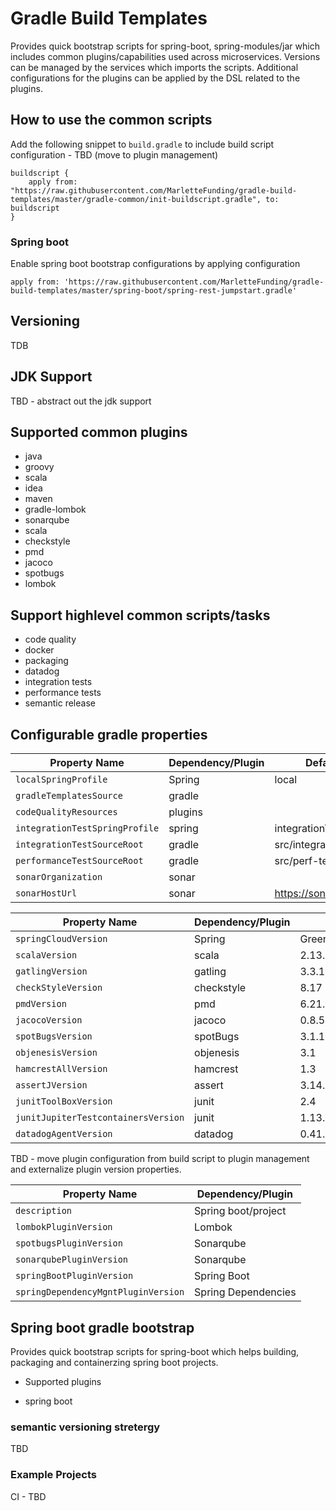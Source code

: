 # Gradle Build Templates

Provides quick bootstrap scripts for spring-boot, spring-modules/jar which includes common plugins/capabilities used across microservices.
Versions can be managed by the services which imports the scripts. Additional configurations for the plugins can be applied by the DSL related to the plugins.

## How to use the common scripts

Add the following snippet to `build.gradle` to include build script configuration - TBD (move to plugin management)
```
buildscript { 
	apply from: "https://raw.githubusercontent.com/MarletteFunding/gradle-build-templates/master/gradle-common/init-buildscript.gradle", to: buildscript
}
```

### Spring boot
Enable spring boot bootstrap configurations by applying configuration
```
apply from: 'https://raw.githubusercontent.com/MarletteFunding/gradle-build-templates/master/spring-boot/spring-rest-jumpstart.gradle'
```

## Versioning

TDB

## JDK Support

TBD - abstract out the jdk support

## Supported common plugins

- java
- groovy
- scala
- idea
- maven
- gradle-lombok
- sonarqube
- scala
- checkstyle
- pmd
- jacoco
- spotbugs
- lombok

## Support highlevel common scripts/tasks

- code quality
- docker
- packaging
- datadog
- integration tests
- performance tests
- semantic release

## Configurable gradle properties

| Property Name                         | Dependency/Plugin     | Default                   |
|---------------------------------------|-----------------------|---------------------------|
| `localSpringProfile`                  | Spring                | local                     |
| `gradleTemplatesSource`               | gradle                |                           |
| `codeQualityResources`                | plugins               |                           |
| `integrationTestSpringProfile`        | spring                | integrationTest           |
| `integrationTestSourceRoot`           | gradle                | src/integration-test      |
| `performanceTestSourceRoot`           | gradle                | src/perf-test             |
| `sonarOrganization`                   | sonar                 |                           |
| `sonarHostUrl`                        | sonar                 | https://sonarcloud.io   	|

| Property Name                         | Dependency/Plugin     | Default                   |
|---------------------------------------|-----------------------|---------------------------|
| `springCloudVersion`                  | Spring                | Greenwich.RELEASE         |
| `scalaVersion`                        | scala                 | 2.13.1                    |
| `gatlingVersion`                      | gatling               | 3.3.1                     |
| `checkStyleVersion`                   | checkstyle            | 8.17                      |
| `pmdVersion`                          | pmd                   | 6.21.0                    |
| `jacocoVersion`                       | jacoco                | 0.8.5                     |
| `spotBugsVersion`                     | spotBugs              | 3.1.11                    |
| `objenesisVersion`                    | objenesis             | 3.1                       |
| `hamcrestAllVersion`                  | hamcrest              | 1.3                       |
| `assertJVersion`                      | assert                | 3.14.0                    |
| `junitToolBoxVersion`                 | junit                 | 2.4                       |
| `junitJupiterTestcontainersVersion`   | junit                 | 1.13.0                    |
| `datadogAgentVersion`                 | datadog               | 0.41.0                    |


TBD - move plugin configuration from build script to plugin management and externalize plugin version properties.

| Property Name                         | Dependency/Plugin     |
|---------------------------------------|-----------------------|
| `description`                         | Spring boot/project   |
| `lombokPluginVersion`                 | Lombok                |
| `spotbugsPluginVersion`               | Sonarqube             |
| `sonarqubePluginVersion`              | Sonarqube             |
| `springBootPluginVersion`             | Spring Boot           |
| `springDependencyMgntPluginVersion`   | Spring Dependencies   |


## Spring boot gradle bootstrap

Provides quick bootstrap scripts for spring-boot which helps building, packaging and containerzing spring boot projects.

* Supported plugins

- spring boot

### semantic versioning stretergy
TBD

### Example Projects
CI - TBD